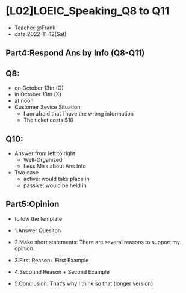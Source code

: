 

# [L02]LOEIC_Speaking_Q8 to Q11

* Teacher:@Frank
* date:2022-11-12(Sat)

## Part4:Respond Ans by Info (Q8-Q11)

## Q8: 
* on October 13tn (O) 
* in October 13tn (X)
* at noon 
* Customer Sevice Situation:
	* I am afraid that I have the wrong information
	* The ticket costs $10

## Q10: 
* Answer from left to right
	* Well-Organized
	* Less Miss about Ans Info
* Two case
	* active: would take place in
	* passive: would be held in 

## Part5:Opinion

* follow the template

* 1.Answer Quesiton
* 2.Make short statements: There are several reasons to support my opinion.
* 3.First Reason+ First Example
* 4.Seconnd Reason + Second Example
* 5.Conclusion: That's why I think so that (longer version)
